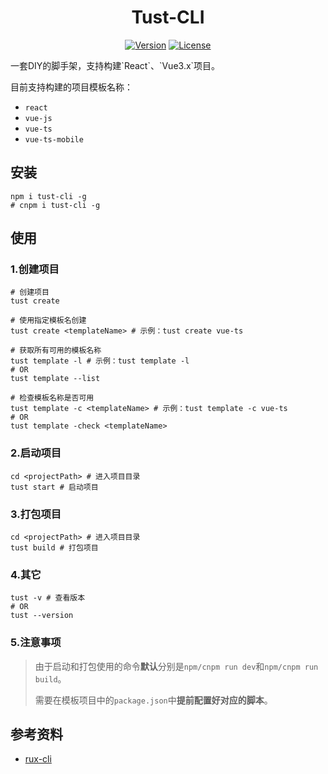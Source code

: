 <h1 align="center">Tust-CLI</h1>

<p align="center">
  <a href="https://www.npmjs.com/package/tust-cli"><img src="https://img.shields.io/npm/v/tust-cli.svg?sanitize=true" alt="Version"></a>
  <a href="https://www.npmjs.com/package/tust-cli"><img src="https://img.shields.io/npm/l/tust-cli.svg?sanitize=true" alt="License"></a>
</p>
一套DIY的脚手架，支持构建`React`、`Vue3.x`项目。

目前支持构建的项目模板名称：

* `react`
* `vue-js`
* `vue-ts`
* `vue-ts-mobile`

## 安装

```shell
npm i tust-cli -g
# cnpm i tust-cli -g
```

## 使用

### 1.创建项目

```shell
# 创建项目
tust create

# 使用指定模板名创建
tust create <templateName> # 示例：tust create vue-ts

# 获取所有可用的模板名称
tust template -l # 示例：tust template -l
# OR
tust template --list

# 检查模板名称是否可用
tust template -c <templateName> # 示例：tust template -c vue-ts
# OR
tust template -check <templateName>
```

### 2.启动项目

```shell
cd <projectPath> # 进入项目目录
tust start # 启动项目
```

### 3.打包项目

```shell
cd <projectPath> # 进入项目目录
tust build # 打包项目
```

### 4.其它

```shell
tust -v # 查看版本
# OR
tust --version
```

### 5.注意事项

> 由于启动和打包使用的命令**默认**分别是`npm/cnpm run dev`和`npm/cnpm run build`。
>
> 需要在模板项目中的`package.json`中**提前配置好对应的脚本**。

## 参考资料

* [rux-cli](https://github.com/GoodLuckAlien/rux-cli)